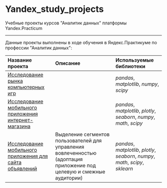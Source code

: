 # Yandex_study_projects
Учебные проекты курсов "Аналитик данных" платформы Yandex.Practicum
_______

Данные проекты выполнены в ходе обучения в Яндекс.Практикуме по профессии "Аналитик данных":

| Название проекта | Описание | Используемые библиотеки | 
| :---------------------- | :---------------------- | :---------------------- |
| [Исследование рынка компьютерных игр](game_market_research)| | *pandas*, *matplotlib*, *numpy*, *scipy* |
| [Исследование мобильного приложения интернет-магазина](mobile_application_research_ab_test) | | *pandas*, *matplotlib*, *plotly*, *seaborn*, *numpy*, *math*, *scipy* |
| [Исследование мобильного приложения для сайта объявлений](mobile_application_user_groups) | Выделение сегментов пользователей для управления вовлеченностью (адоптация приложение под целевую и смежные аудитории) | *pandas*, *matplotlib*, *plotly*, *seaborn*, *numpy*, *math*, *scipy*, *sklearn* |

